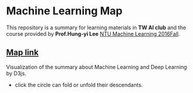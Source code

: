 # Machine Learning Map
This repository is a summary for learning materials in **TW AI club** and the course provided by **Prof.Hung-yi Lee** [NTU Machine Learning 2016Fall](http://speech.ee.ntu.edu.tw/~tlkagk/courses_ML16.html).

## [Map link](https://bill9800.github.io/Machine_Learning_Map/)
Visualization of the summary about Machine Learning and Deep Learning by D3js.
- click the circle can fold or unfold their descendants.
